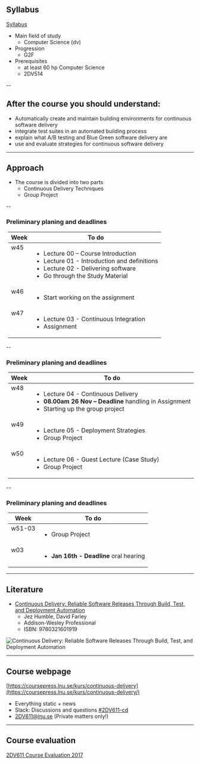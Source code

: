 <!-- Syllabus -->
## Syllabus
[Syllabus](http://kursplan.lnu.se/kursplaner/kursplan-2dv611-1.pdf)
* Main field of study
  * Computer Science (dv)
* Progression
  * G2F
* Prerequisites
  * at least 60 hp Computer Science
  * 2DV514


--
<!-- Goals -->
## After the course you should understand:
<!-- {_style="font-size: 140%"} -->
* Automatically create and maintain building environments for continuous software delivery
* integrate test suites in an automated building process
* explain what A/B testing and Blue Green software delivery are
* use and evaluate strategies for continuous software delivery

<!-- {_class="lnu-font-size-80 lnu-margin-right-30"} -->


---
## Approach
* The course is divided into two parts
    * Continuous Delivery Techniques
    * Group Project

<!-- {_style="font-size: 90%"} -->


--
### Preliminary planing  and deadlines
<table style="margin-left: 5px;">
  <thead>
    <tr>
      <th>Week</th>
      <th>To do</th>
    </tr>
  </thead>
  <tbody>
    <tr>
      <td style="vertical-align: top;">w45</td>
      <td>
        <ul>
          <li>Lecture 00 – Course Introduction </li>
          <li>Lecture 01 - Introduction and definitions</li>
          <li>Lecture 02 - Delivering software</li>
          <li>Go through the Study Material</li>
        </ul>
      </td>
    </tr>
    <tr>
      <td style="vertical-align: top;">w46</td>
      <td>
        <ul>
          <li>Start working on the assignment</li>
        </ul>
      </td>
    </tr>
    <tr>
      <td style="vertical-align: top;">w47</td>
      <td>
        <ul>
          <li>Lecture 03 - Continuous Integration</li>
          <li>Assignment</li>
        </ul>
      </td>
    </tr>
  </tbody>
</table>


--
### Preliminary planing  and deadlines
<table style="margin-left: 5px;">
  <thead>
    <tr>
      <th>Week</th>
      <th>To do</th>
    </tr>
  </thead>
  <tbody>
    <tr>
      <td style="vertical-align: top;">w48</td>
      <td>
        <ul>
          <li>Lecture 04 - Continuous Delivery</li>
          <li>
            <strong>08.00am 26 Nov – Deadline</strong> handling in Assignment
          </li>
          <li>Starting up the group project</li>
        </ul>
      </td>
    </tr>
    <tr>
      <td style="vertical-align: top;">w49</td>
      <td>
        <ul>
          <li>Lecture 05 - Deployment Strategies</li>
          <li>Group Project</li>
        </ul>
      </td>
    </tr>
    <tr>
      <td style="vertical-align: top;">w50</td>
      <td>
        <ul>
          <li>Lecture 06 - Guest Lecture (Case Study)</li>
          <li>Group Project</li>
        </ul>
      </td>
    </tr>
  </tbody>
</table>


--
### Preliminary planing  and deadlines
<table style="margin-left: 5px;">
  <thead>
    <tr>
      <th>Week</th>
      <th>To do</th>
    </tr>
  </thead>
  <tbody>
    <tr>
      <td style="vertical-align: top;">w51-03</td>
      <td>
        <ul>
          <li>Group Project</li>
        </ul>
      </td>
    </tr>
    <tr>
      <td style="vertical-align: top;">w03</td>
      <td>
        <ul>
          <li>
            <strong>Jan 16th - Deadline</strong> oral hearing</li>
        </ul>
      </td>
    </tr>
  </tbody>
</table>


---
<!-- Literature -->
## Literature
* [Continuous Delivery: Reliable Software Releases Through Build, Test, and Deployment Automation](https://www.adlibris.com/se/bok/continuous-delivery-reliable-software-releases-through-build-test-and-deployment-automation-9780321601919)
  * Jez Humble, David Farley
  * Addison-Wesley Professional
  * ISBN: 9780321601919

![Continuous Delivery: Reliable Software Releases Through Build, Test, and Deployment Automation](https://s2.adlibris.com/images/1963095/continuous-delivery-reliable-software-releases-through-build-test-and-deployment-automation.jpg)


---
<!-- webpage -->
## Course webpage
[https://coursepress.lnu.se/kurs/continuous-delivery](https://coursepress.lnu.se/kurs/continuous-delivery/)
* Everything static + news
* Slack: Discussions and questions [#2DV611-cd](https://coursepress.slack.com/archives/2DV611-cd)
* 2DV611@lnu.se (Private matters only!)

<!-- {_style="margin-right: 25%"} -->


---
<!-- Course evaluation -->
## Course evaluation
[ 2DV611 Course Evaluation 2017](2DV611-course-evaluation-ht17.pdf)
